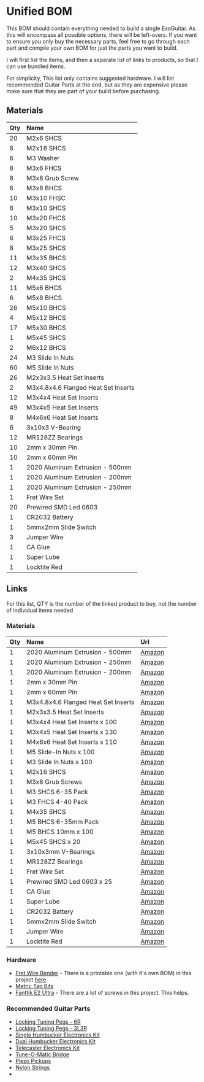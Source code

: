 # Unified BOM

This BOM should contain everything needed to build a single ExoGuitar.  As this will encompass all possible options, there will be left-overs.  If you want to ensure you only buy the necessary parts, feel free to go through each part and compile your own BOM for just the parts you want to build. 

I will first list the items, and then a separate list of links to products, so that I can use bundled items. 

For simplicity, This list only contains suggested hardware.  I will list recommended Guitar Parts at the end, but as they are expensive please make sure that they are part of your build before purchasing.  

## Materials

| Qty | Name | 
| :-- | :--- |
| 20  | M2x6 SHCS |
| 6	  | M2x16 SHCS |
| 6	  | M3 Washer |
| 8   | M3x6 FHCS |
| 8   | M3x8 Grub Screw |
| 6   | M3x8 BHCS | 
| 10  | M3x10 FHSC |
| 6	  | M3x10 SHCS |
| 10  | M3x20 FHCS |
| 5   | M3x20 SHCS |
| 6   | M3x25 FHCS |
| 8	  | M3x25 SHCS |
| 11  | M3x35 BHCS |
| 12  | M3x40 SHCS |
| 2   | M4x35 SHCS |
| 11  |	M5x6 BHCS |
| 6   | M5x8 BHCS |
| 26  | M5x10 BHCS | 
| 4	  | M5x12 BHCS |
| 17  | M5x30 BHCS | 
| 1	  | M5x45 SHCS |	        
| 2	  | M6x12 BHCS |
| 24  | M3 Slide In Nuts |
| 60  | M5 Slide In Nuts |
| 26  | M2x3x3.5 Heat Set Inserts | 
| 2   | M3x4.8x4.6 Flanged Heat Set Inserts |
| 12  | M3x4x4 Heat Set Inserts |
| 49  | M3x4x5 Heat Set Inserts |
| 8   | M4x6x6 Heat Set Inserts | 
| 6   | 3x10x3 V-Bearing |
| 12  | MR128ZZ Bearings |
| 10  | 2mm x 30mm Pin |	
| 10  | 2mm x 60mm Pin |	
| 1   | 2020 Aluminum Extrusion - 500mm |
| 1   | 2020 Aluminum Extrusion - 200mm | 
| 1   | 2020 Aluminum Extrusion - 250mm |
| 1	  | Fret Wire Set |			
| 20  | Prewired SMD Led 0603 |
| 1   | CR2032 Battery | 
| 1	  | 5mmx2mm Slide Switch	| 
| 3	  | Jumper Wire |
| 1	  | CA Glue	|
| 1	  | Super Lube |
| 1   | Locktite Red | 

## Links

For this list, QTY is the number of the linked product to buy, not the number of individual items needed

### Materials

| Qty | Name | Url | 
| :-- | :--- | :-- | 
| 1   | 2020 Aluminum Extrusion - 500mm | [Amazon](https://amzn.to/40dqOAR) |
| 1   | 2020 Aluminum Extrusion - 250mm | [Amazon](https://amzn.to/4ig9fHU) |
| 1	  | 2020 Aluminum Extrusion - 200mm | [Amazon](https://amzn.to/4iloM9A) | 
| 1   | 2mm x 30mm Pin | [Amazon](https://amzn.to/3CVybpb) |
| 1   | 2mm x 60mm Pin | [Amazon](https://amzn.to/4gU5Ey2) |
| 1   | M3x4.8x4.6 Flanged Heat Set Inserts | [Amazon](https://amzn.to/4kOFT5J) |
| 1   | M2x3x3.5 Heat Set Inserts | [Amazon](https://amzn.to/4jeeI36) |
| 1   | M3x4x4 Heat Set Inserts x 100 | [Amazon](https://amzn.to/4i5ozHH) |
| 1   | M3x4x5 Heat Set Inserts x 130 | [Amazon](https://amzn.to/4kBjzwc) |
| 1   | M4x6x6 Heat Set Inserts x 110 | [Amazon](https://amzn.to/3WdVVLz) |
| 1   | M5 Slide-In Nuts x 100 | [Amazon](https://amzn.to/4ie0m23) |
| 1   | M3 Slide In Nuts x 100 | [Amazon](https://amzn.to/3DQQRa3) |
| 1   | M2x16 SHCS | [Amazon](https://amzn.to/4ij7Lgc)
| 1   | M3x8 Grub Screws | [Amazon](https://amzn.to/4hqwGht) |
| 1   | M3 SHCS 6-35 Pack | [Amazon](https://amzn.to/3DBNML3) |
| 1   | M3 FHCS 4-40 Pack | [Amazon](https://amzn.to/3FM6DDw) |
| 1   | M4x35 SHCS | [Amazon](https://amzn.to/3DOC3s2) |
| 1   | M5 BHCS 6-35mm Pack | [Amazon](https://amzn.to/3DLab8G) |
| 1   | M5 BHCS 10mm x 100 | [Amazon](https://amzn.to/41DhzuH) |
| 1   | M5x45 SHCS x 20 | [Amazon](https://amzn.to/4akIBuH) |
| 1   | 3x10x3mm V-Bearings | [Amazon](https://amzn.to/4fW4pOq) |
| 1   | MR128ZZ Bearings | [Amazon](https://amzn.to/4kudK3t) |
| 1   | Fret Wire Set | [Amazon](https://amzn.to/4abYcNa) |
| 1   | Prewired SMD Led 0603 x 25 | [Amazon](https://amzn.to/4g1B8SI) |
| 1   | CA Glue | [Amazon](https://amzn.to/3C5g27S) |
| 1   | Super Lube | [Amazon](https://amzn.to/3WeCouC) |
| 1   | CR2032 Battery | [Amazon](https://amzn.to/4aeYF1d) |
| 1	  | 5mmx2mm Slide Switch | [Amazon](https://amzn.to/4hd0GNI) |
| 1   | Jumper Wire | [Amazon](https://amzn.to/40c2IXh) |
| 1   | Locktite Red | [Amazon](https://amzn.to/4iA8NEI) |

### Hardware

- [Fret Wire Bender](https://amzn.to/3E202E7) - There is a printable one (with it's own BOM) in this project [here](./models/Neck/tools/Fret%20Bender/ASSEMBLY.md)
- [Metric Tap Bits](https://amzn.to/41XLL3B)
- [Fanttik E2 Ultra](https://amzn.to/41XLL3B) - There are a lot of screws in this project.  This helps. 

### Recommended Guitar Parts
- [Locking Tuning Pegs - 6R](https://amzn.to/4kwxHGX)
- [Locking Tuning Pegs - 3L3R](https://amzn.to/43QKSwm)
- [Single Humbucker Electronics Kit](https://amzn.to/4kV8FkS)
- [Dual Humbucker Electronics Kit](https://amzn.to/4kwyho7)
- [Telecaster Electronics Kit](https://amzn.to/4hj26pr)
- [Tune-O-Matic Bridge](https://amzn.to/4hDBjF1)
- [Piezo Pickups](https://amzn.to/3Xm2SKZ)
- [Nylon Strings](https://amzn.to/3XgaFKf)
- 